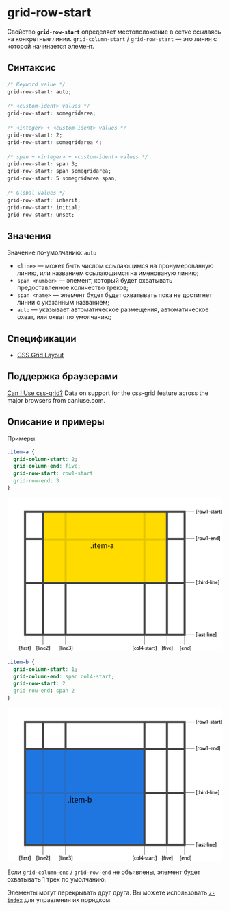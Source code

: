 # grid-row-start

Свойство **`grid-row-start`** определяет местоположение в сетке ссылаясь на конкретные линии. `grid-column-start` / `grid-row-start` — это линия с которой начинается элемент.

## Синтаксис

```css
/* Keyword value */
grid-row-start: auto;

/* <custom-ident> values */
grid-row-start: somegridarea;

/* <integer> + <custom-ident> values */
grid-row-start: 2;
grid-row-start: somegridarea 4;

/* span + <integer> + <custom-ident> values */
grid-row-start: span 3;
grid-row-start: span somegridarea;
grid-row-start: 5 somegridarea span;

/* Global values */
grid-row-start: inherit;
grid-row-start: initial;
grid-row-start: unset;
```

## Значения

Значение по-умолчанию: `auto`

- `<line>` — может быть числом ссылающимся на пронумерованную линию, или названием ссылающимся на именованую линию;
- `span <number>` — элемент, который будет охватывать предоставленное количество треков;
- `span <name>` — элемент будет будет охватывать пока не достигнет линии с указанным названием;
- `auto` — указывает автоматическое размещения, автоматическое охват, или охват по умолчанию;

## Спецификации

- [CSS Grid Layout](https://drafts.csswg.org/css-grid/#propdef-grid-row-start)

## Поддержка браузерами

<p class="ciu_embed" data-feature="css-grid" data-periods="future_1,current,past_1,past_2">
  <a href="http://caniuse.com/#feat=css-grid">Can I Use css-grid?</a> Data on support for the css-grid feature across the major browsers from caniuse.com.
</p>

## Описание и примеры

Примеры:

```css
.item-a {
  grid-column-start: 2;
  grid-column-end: five;
  grid-row-start: row1-start
  grid-row-end: 3
}
```

![CSS Grid Start End](grid-start-end-a.png)

```css
.item-b {
  grid-column-start: 1;
  grid-column-end: span col4-start;
  grid-row-start: 2
  grid-row-end: span 2
}
```

![CSS Grid Start End](grid-start-end-b.png)

Если `grid-column-end` / `grid-row-end` не объявлены, элемент будет охватывать 1 трек по умолчанию.

Элементы могут перекрывать друг друга. Вы можете использовать [`z-index`](/css/z-index/) для управления их порядком.
